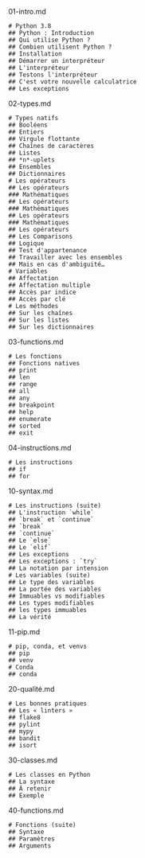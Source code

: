 01-intro.md

    # Python 3.8
    ## Python : Introduction
    ## Qui utilise Python ?
    ## Combien utilisent Python ?
    ## Installation
    ## Démarrer un interpréteur
    ## L'interpréteur
    ## Testons l'interpréteur
    ## C'est votre nouvelle calculatrice
    ## Les exceptions

02-types.md

    # Types natifs
    ## Booléens
    ## Entiers
    ## Virgule flottante
    ## Chaînes de caractères
    ## Listes
    ## *n*-uplets
    ## Ensembles
    ## Dictionnaires
    # Les opérateurs
    ## Les opérateurs
    ### Mathématiques
    ## Les opérateurs
    ### Mathématiques
    ## Les opérateurs
    ### Mathématiques
    ## Les opérateurs
    ## Les Comparisons
    ## Logique
    ## Test d'appartenance
    ## Travailler avec les ensembles
    ## Mais en cas d'ambiguité…
    # Variables
    ## Affectation
    ## Affectation multiple
    ## Accès par indice
    ## Accès par clé
    # Les méthodes
    ## Sur les chaînes
    ## Sur les listes
    ## Sur les dictionnaires

03-functions.md

    # Les fonctions
    ## Fonctions natives
    ## print
    ## len
    ## range
    ## all
    ## any
    ## breakpoint
    ## help
    ## enumerate
    ## sorted
    ## exit

04-instructions.md

    # Les instructions
    ## if
    ## for

10-syntax.md

    # Les instructions (suite)
    ## L'instruction `while`
    ## `break` et `continue`
    ## `break`
    ## `continue`
    ## Le `else`
    ## Le `elif`
    ## Les exceptions
    ## Les exceptions : `try`
    ## La notation par intension
    # Les variables (suite)
    ## Le type des variables
    ## La portée des variables
    ## Immuables vs modifiables
    ## Les types modifiables
    ## les types immuables
    ## La vérité

11-pip.md

    # pip, conda, et venvs
    ## pip
    ## venv
    # Conda
    ## conda

20-qualité.md

    # Les bonnes pratiques
    ## Les « linters »
    ## flake8
    ## pylint
    ## mypy
    ## bandit
    ## isort

30-classes.md

    # Les classes en Python
    ## La syntaxe
    ## À retenir
    ## Exemple

40-functions.md

    # Fonctions (suite)
    ## Syntaxe
    ## Paramètres
    ## Arguments

